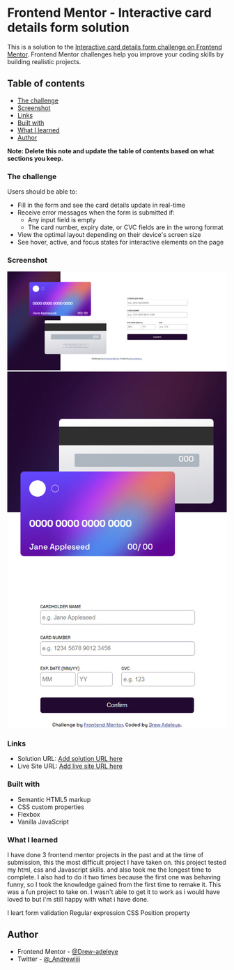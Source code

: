 # Frontend Mentor - Interactive card details form solution

This is a solution to the [Interactive card details form challenge on Frontend Mentor](https://www.frontendmentor.io/challenges/interactive-card-details-form-XpS8cKZDWw). Frontend Mentor challenges help you improve your coding skills by building realistic projects. 

## Table of contents

  - [The challenge](#the-challenge)
  - [Screenshot](#screenshot)
  - [Links](#links)
  - [Built with](#built-with)
  - [What I learned](#what-i-learned)
- [Author](#author)


**Note: Delete this note and update the table of contents based on what sections you keep.**


### The challenge

Users should be able to:

- Fill in the form and see the card details update in real-time
- Receive error messages when the form is submitted if:
  - Any input field is empty
  - The card number, expiry date, or CVC fields are in the wrong format
- View the optimal layout depending on their device's screen size
- See hover, active, and focus states for interactive elements on the page

### Screenshot

![](images/screendesktop.png)
![](images/screenmobile.png)




### Links

- Solution URL: [Add solution URL here](https://your-solution-url.com)
- Live Site URL: [Add live site URL here](https://your-live-site-url.com)



### Built with

- Semantic HTML5 markup
- CSS custom properties
- Flexbox
- Vanilla JavaScript 


### What I learned

I have done 3 frontend mentor projects in the past and at the time of submission, this the most difficult project I have taken on. this project tested my html, css and Javascript skills. and also
took me the longest time to complete. I also had to do it two times because the first one was behaving funny, so I took the knowledge gained from the first time to remake it. This was a fun project to take on. 
I wasn't able to get it to work as i would have loved to but i'm still happy with what i have done.

I leart form validation
Regular expression
CSS Position property


## Author

- Frontend Mentor - [@Drew-adeleye](https://www.frontendmentor.io/profile/Drew-adeleye)
- Twitter - [@_Andrewiiii](https://www.twitter.com/_Andrewiiii)



